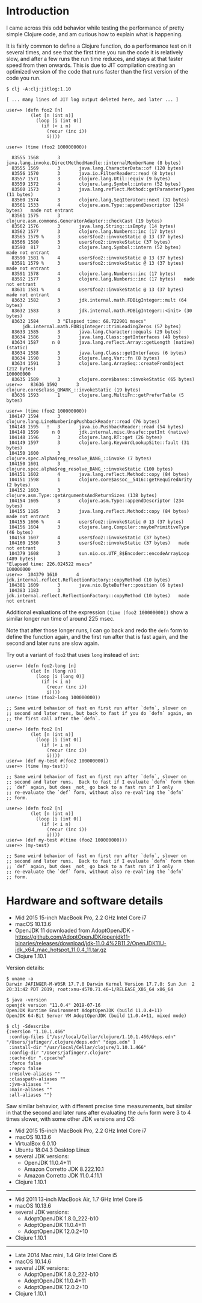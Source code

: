 # Introduction

I came across this odd behavior while testing the performance of
pretty simple Clojure code, and am curious how to explain what is
happening.

It is fairly common to define a Clojure function, do a performance
test on it several times, and see that the first time you run the code
it is relatively slow, and after a few runs the run time reduces, and
stays at that faster speed from then onwards.  This is due to JIT
compilation creating an optimized version of the code that runs faster
than the first version of the code you run.

```
$ clj -A:clj:jitlog:1.10

[ ... many lines of JIT log output deleted here, and later ... ]

user=> (defn foo2 [n]
         (let [n (int n)]
           (loop [i (int 0)]
             (if (< i n)
               (recur (inc i))
               i))))

user=> (time (foo2 100000000))

  83555 1568       3       java.lang.invoke.DirectMethodHandle::internalMemberName (8 bytes)
  83555 1569       3       java.lang.CharacterData::of (120 bytes)
  83556 1570       3       java.io.FilterReader::read (8 bytes)
  83557 1571       3       clojure.lang.Util::equiv (9 bytes)
  83559 1572       4       clojure.lang.Symbol::intern (52 bytes)
  83560 1573       3       java.lang.reflect.Method::getParameterTypes (11 bytes)
  83560 1574       3       clojure.lang.SeqIterator::next (31 bytes)
  83561 1533       4       clojure.asm.Type::appendDescriptor (234 bytes)   made not entrant
  83561 1575       3       clojure.asm.commons.GeneratorAdapter::checkCast (19 bytes)
  83562 1576       3       java.lang.String::isEmpty (14 bytes)
  83562 1577       3       clojure.lang.Numbers::inc (17 bytes)
  83565 1579 %     3       user$foo2::invokeStatic @ 13 (37 bytes)
  83566 1580       3       user$foo2::invokeStatic (37 bytes)
  83590  817       3       clojure.lang.Symbol::intern (52 bytes)   made not entrant
  83590 1581 %     4       user$foo2::invokeStatic @ 13 (37 bytes)
  83591 1579 %     3       user$foo2::invokeStatic @ 13 (37 bytes)   made not entrant
  83591 1578       4       clojure.lang.Numbers::inc (17 bytes)
  83592 1577       3       clojure.lang.Numbers::inc (17 bytes)   made not entrant
  83631 1581 %     4       user$foo2::invokeStatic @ 13 (37 bytes)   made not entrant
  83632 1582       3       jdk.internal.math.FDBigInteger::mult (64 bytes)
  83632 1583       3       jdk.internal.math.FDBigInteger::<init> (30 bytes)
  83632 1584       3 "Elapsed time: 68.722901 msecs"
      jdk.internal.math.FDBigInteger::trimLeadingZeros (57 bytes)
  83633 1585       3       java.lang.Character::equals (29 bytes)
  83634 1586       3       java.lang.Class::getInterfaces (49 bytes)
  83634 1587     n 0       java.lang.reflect.Array::getLength (native)   (static)
  83634 1588       3       java.lang.Class::getInterfaces (6 bytes)
  83634 1590       3       clojure.lang.Var::fn (8 bytes)
  83634 1591       3       clojure.lang.ArraySeq::createFromObject (212 bytes)
100000000
  83635 1589       3       clojure.core$bases::invokeStatic (65 bytes)
user=>   83636 1592       3       clojure.core$class_QMARK_::invokeStatic (19 bytes)
  83636 1593       1       clojure.lang.MultiFn::getPreferTable (5 bytes)

user=> (time (foo2 100000000))
 104147 1594       3       clojure.lang.LineNumberingPushbackReader::read (76 bytes)
 104148 1595   !   3       java.io.PushbackReader::read (54 bytes)
 104148 1599     n 0       jdk.internal.misc.Unsafe::putInt (native)   
 104148 1596       3       clojure.lang.RT::get (26 bytes)
 104149 1597       3       clojure.lang.KeywordLookupSite::fault (31 bytes)
 104150 1600       3       clojure.spec.alpha$reg_resolve_BANG_::invoke (7 bytes)
 104150 1601       3       clojure.spec.alpha$reg_resolve_BANG_::invokeStatic (100 bytes)
 104151 1602       4       java.lang.reflect.Method::copy (84 bytes)
 104151 1598       1       clojure.core$assoc__5416::getRequiredArity (2 bytes)
 104152 1603       3       clojure.asm.Type::getArgumentsAndReturnSizes (138 bytes)
 104154 1605       3       clojure.asm.Type::appendDescriptor (234 bytes)
 104155 1185       3       java.lang.reflect.Method::copy (84 bytes)   made not entrant
 104155 1606 %     4       user$foo2::invokeStatic @ 13 (37 bytes)
 104156 1604       3       clojure.lang.Compiler::maybePrimitiveType (46 bytes)
 104158 1607       4       user$foo2::invokeStatic (37 bytes)
 104160 1580       3       user$foo2::invokeStatic (37 bytes)   made not entrant
 104379 1608       3       sun.nio.cs.UTF_8$Encoder::encodeArrayLoop (489 bytes)
"Elapsed time: 226.024522 msecs"
100000000
user=>  104379 1610       4       jdk.internal.reflect.ReflectionFactory::copyMethod (10 bytes)
 104381 1609       3       java.nio.ByteBuffer::position (6 bytes)
 104383 1183       3       jdk.internal.reflect.ReflectionFactory::copyMethod (10 bytes)   made not entrant

```

Additional evaluations of the expression `(time (foo2 100000000))`
show a similar longer run time of around 225 msec.

Note that after those longer runs, I can go back and redo the `defn`
form to define the function again, and the first run after that is
fast again, and the second and later runs are slow again.

Try out a variant of `foo2` that uses `long` instead of `int`:

```
user=> (defn foo2-long [n]
         (let [n (long n)]
           (loop [i (long 0)]
             (if (< i n)
               (recur (inc i))
               i))))
user=> (time (foo2-long 100000000))

;; Same weird behavior of fast on first run after `defn`, slower on
;; second and later runs, but back to fast if you do `defn` again, on
;; the first call after the `defn`.
```

```
user=> (defn foo2 [n]
         (let [n (int n)]
           (loop [i (int 0)]
             (if (< i n)
               (recur (inc i))
               i))))
user=> (def my-test #(foo2 100000000))
user=> (time (my-test))

;; Same weird behavior of fast on first run after `defn`, slower on
;; second and later runs.  Back to fast if I evaluate `defn` form then
;; `def` again, but does _not_ go back to a fast run if I only
;; re-evaluate the `def` form, without also re-eval'ing the `defn`
;; form.
```

```
user=> (defn foo2 [n]
         (let [n (int n)]
           (loop [i (int 0)]
             (if (< i n)
               (recur (inc i))
               i))))
user=> (def my-test #(time (foo2 100000000)))
user=> (my-test)

;; Same weird behavior of fast on first run after `defn`, slower on
;; second and later runs.  Back to fast if I evaluate `defn` form then
;; `def` again, but does _not_ go back to a fast run if I only
;; re-evaluate the `def` form, without also re-eval'ing the `defn`
;; form.
```


# Hardware and software details

* Mid 2015 15-inch MacBook Pro, 2.2 GHz Intel Core i7
* macOS 10.13.6
* OpenJDK 11 downloaded from AdoptOpenJDK - https://github.com/AdoptOpenJDK/openjdk11-binaries/releases/download/jdk-11.0.4%2B11.2/OpenJDK11U-jdk_x64_mac_hotspot_11.0.4_11.tar.gz
* Clojure 1.10.1

Version details:
```
$ uname -a
Darwin JAFINGER-M-W0SR 17.7.0 Darwin Kernel Version 17.7.0: Sun Jun  2 20:31:42 PDT 2019; root:xnu-4570.71.46~1/RELEASE_X86_64 x86_64

$ java -version
openjdk version "11.0.4" 2019-07-16
OpenJDK Runtime Environment AdoptOpenJDK (build 11.0.4+11)
OpenJDK 64-Bit Server VM AdoptOpenJDK (build 11.0.4+11, mixed mode)

$ clj -Sdescribe
{:version "1.10.1.466"
 :config-files ["/usr/local/Cellar/clojure/1.10.1.466/deps.edn" "/Users/jafinger/.clojure/deps.edn" "deps.edn" ]
 :install-dir "/usr/local/Cellar/clojure/1.10.1.466"
 :config-dir "/Users/jafinger/.clojure"
 :cache-dir ".cpcache"
 :force false
 :repro false
 :resolve-aliases ""
 :classpath-aliases ""
 :jvm-aliases ""
 :main-aliases ""
 :all-aliases ""}
```

Saw similar behavior, with different precise time measurements, but
similar in that the second and later runs after evaluating the `defn`
form were 3 to 4 times slower, with some other JDK versions and OS:

* Mid 2015 15-inch MacBook Pro, 2.2 GHz Intel Core i7
* macOS 10.13.6
* VirtualBox 6.0.10
* Ubuntu 18.04.3 Desktop Linux
* several JDK versions:
  * OpenJDK 11.0.4+11
  * Amazon Corretto JDK 8.222.10.1
  * Amazon Corretto JDK 11.0.4.11.1
* Clojure 1.10.1

----------------------------------------

* Mid 2011 13-inch MacBook Air, 1.7 GHz Intel Core i5
* macOS 10.13.6
* several JDK versions:
  * AdoptOpenJDK 1.8.0_222-b10
  * AdoptOpenJDK 11.0.4+11
  * AdoptOpenJDK 12.0.2+10
* Clojure 1.10.1

----------------------------------------

* Late 2014 Mac mini, 1.4 GHz Intel Core i5
* macOS 10.14.6
* several JDK versions:
  * AdoptOpenJDK 1.8.0_222-b10
  * AdoptOpenJDK 11.0.4+11
  * AdoptOpenJDK 12.0.2+10
* Clojure 1.10.1
